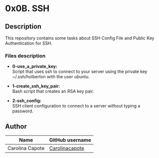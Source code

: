 # 0x0B. SSH

## Description

This repository contains some tasks about SSH Config File and Public Key Authentication for SSH.

### Files description

- **0-use_a_private_key:**  
Script that uses ssh to connect to your server using the private key ~/.ssh/holberton with the user ubuntu.

- **1-create_ssh_key_pair:**  
Bash script that creates an RSA key pair.

- **2-ssh_config:**  
SSH client configuration to connect to a server without typing a password.

## Author

| Name | GitHub username |
| ------ | ------ |
| Carolina Capote | [Carolinacapote](https://github.com/Carolinacapote) |
